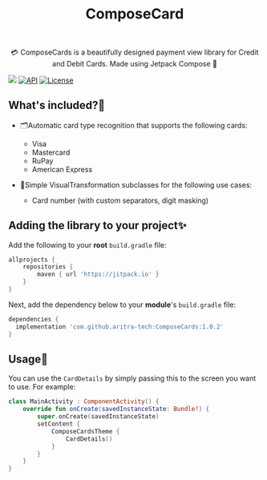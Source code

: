 <h1 align="center">ComposeCard</h1></br>
<p align="center">
💳 ComposeCards is a beautifully designed payment view library for Credit and Debit Cards. Made using Jetpack Compose 🎉
</p>

[![](https://jitpack.io/v/aritra-tech/ComposeCards.svg)](https://jitpack.io/#aritra-tech/ComposeCards) 
 <a href="https://android-arsenal.com/api?level=21"><img alt="API" src="https://img.shields.io/badge/API-21%2B-brightgreen.svg?style=flat"/></a>
 <a href="https://opensource.org/licenses/Apache-2.0"><img alt="License" src="https://img.shields.io/badge/License-Apache%202.0-blue.svg"/></a>

 ## What's included?📜
- 🗂️Automatic card type recognition that supports the following cards:
  - Visa
  - Mastercard
  - RuPay
  - American Express

- 🤩Simple VisualTransformation subclasses for the following use cases:
  - Card number (with custom separators, digit masking)

## Adding the library to your project✨

Add the following to your **root** `build.gradle` file:
```gradle
allprojects {
	repositories {
		maven { url 'https://jitpack.io' }
	}
}
```

Next, add the dependency below to your **module**'s `build.gradle` file:
```gradle
dependencies {
  implementation 'com.github.aritra-tech:ComposeCards:1.0.2'
}
```
## Usage📓
You can use the `CardDetails` by simply passing this to the screen you want to use. For example:
```Kotlin
class MainActivity : ComponentActivity() {
    override fun onCreate(savedInstanceState: Bundle?) {
        super.onCreate(savedInstanceState)
        setContent {
            ComposeCardsTheme {
                CardDetails()
            }
        }
    }
}
```
